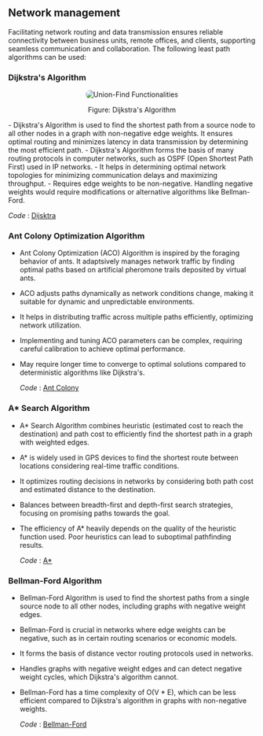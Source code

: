 ## Network management
Facilitating network routing and data transmission ensures reliable connectivity between business units, remote offices, and clients, supporting seamless communication and collaboration. The following least path algorithms can be used:
### Dijkstra's Algorithm
<p align="center">
  <img src="https://github.com/PragatiDBhat/Portfolio/assets/163662545/b0106f18-2214-4bca-8f56-171e07ee2306" alt="Union-Find Functionalities" style="max-width: 100%; height: auto; border-radius: 8px;">
</p>
<p align="center">Figure: Dijkstra's Algorithm</p>
- Dijkstra's Algorithm is used to find the shortest path from a source node to all other nodes in a graph with non-negative edge weights. It ensures optimal routing and minimizes latency in data transmission by determining the most efficient path.
- Dijkstra's Algorithm forms the basis of many routing protocols in computer networks, such as OSPF (Open Shortest Path First) used in IP networks.
- It helps in determining optimal network topologies for minimizing communication delays and maximizing throughput.
- Requires edge weights to be non-negative. Handling negative weights would require modifications or alternative algorithms like Bellman-Ford.

  *Code* : [Dijsktra](https://github.com/PragatiDBhat/Portfolio/blob/main/Codes/dijkstra.c)
### Ant Colony Optimization Algorithm 
- Ant Colony Optimization (ACO) Algorithm is inspired by the foraging behavior of ants. It adaptsively manages network traffic by finding optimal paths based on artificial pheromone trails deposited by virtual ants.
- ACO adjusts paths dynamically as network conditions change, making it suitable for dynamic and unpredictable environments.
- It helps in distributing traffic across multiple paths efficiently, optimizing network utilization.
- Implementing and tuning ACO parameters can be complex, requiring careful calibration to achieve optimal performance.
- May require longer time to converge to optimal solutions compared to deterministic algorithms like Dijkstra's.
  
  
  *Code* : [Ant Colony](https://github.com/PragatiDBhat/Portfolio/blob/main/Codes/antcolony.cpp)
### A\* Search Algorithm 
- A* Search Algorithm combines heuristic (estimated cost to reach the destination) and path cost to efficiently find the shortest path in a graph with weighted edges.
- A* is widely used in GPS devices to find the shortest route between locations considering real-time traffic conditions.
- It optimizes routing decisions in networks by considering both path cost and estimated distance to the destination.
- Balances between breadth-first and depth-first search strategies, focusing on promising paths towards the goal.
- The efficiency of A* heavily depends on the quality of the heuristic function used. Poor heuristics can lead to suboptimal pathfinding results.
  
  *Code* : [A* ](https://github.com/PragatiDBhat/Portfolio/blob/main/Codes/astar.cpp)
### Bellman-Ford Algorithm 
- Bellman-Ford Algorithm is used to find the shortest paths from a single source node to all other nodes, including graphs with negative weight edges.
- Bellman-Ford is crucial in networks where edge weights can be negative, such as in certain routing scenarios or economic models.
- It forms the basis of distance vector routing protocols used in networks.
- Handles graphs with negative weight edges and can detect negative weight cycles, which Dijkstra's algorithm cannot.
- Bellman-Ford has a time complexity of O(V * E), which can be less efficient compared to Dijkstra's algorithm in graphs with non-negative weights.


  *Code* : [Bellman-Ford](https://github.com/PragatiDBhat/Portfolio/blob/main/Codes/bellman.c)
